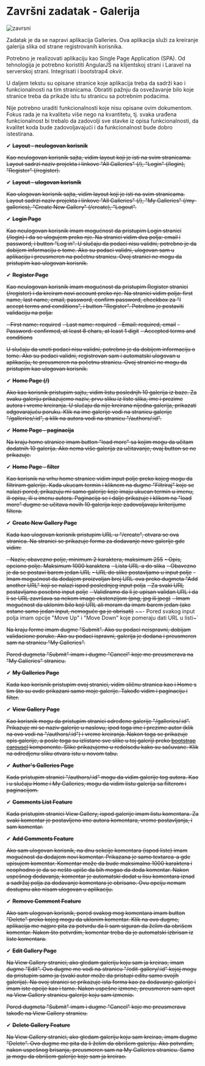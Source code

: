 # Završni zadatak - Galerija
![zavrsni](https://usnimi.me/slike/2018/02/23/Selection001.png)


Zadatak je da se napravi aplikacija Galleries. Ova aplikacija služi za kreiranje galerija slika od strane registrovanih korisnika.

Potrebno je realizovati aplikaciju kao Single Page Application (SPA). Od tehnologija je potrebno koristiti AngularJS na klijentskoj strani i Laravel na serverskoj strani. Integrisati i bootstrap4 okvir.

U daljem tekstu su opisane stranice koje aplikacija treba da sadrži kao i funkcionalnosti na tim stranicama. Obratiti pažnju da osvežavanje bilo koje stranice treba da prikaže istu tu stranicu sa potrebnim podacima.

Nije potrebno uraditi funkcionalnosti koje nisu opisane ovim dokumentom. Fokus rada je na kvalitetu više nego na kvantitetu, tj. svaka urađena funkcionalnost bi trebalo da zadovolji sve stavke iz opisa funkcionalnosti, da kvalitet koda bude zadovoljavajući i da funkcionalnost bude dobro istestirana.

✔ ~~**Layout - neulogovan korisnik**~~

~~Kao neulogovan korisnik sajta, vidim layout koji je isti na svim stranicama. Layout sadrzi naziv projekta i linkove &quot;All Galleries&quot; (/), &quot;Login&quot; (/login), &quot;Register&quot; (/register).~~

✔ ~~**Layout - ulogovan korisnik**~~

~~Kao ulogovan korisnik sajta, vidim layout koji je isti na svim stranicama. Layout sadrzi naziv projekta i linkove &quot;All Galleries&quot; (/), &quot;My Galleries&quot; (/my-galleries), &quot;Create New Gallery&quot; (/create), &quot;Logout&quot;.~~

✔ ~~**Login Page**~~

~~Kao neulogovan korisnik imam mogućnost da pristupim Login stranici (/login) i da se ulogujem preko nje. Na stranici vidim dva polja: email i password, i button &quot;Log in&quot;. U slučaju da podaci nisu validni, potrebno je da dobijem informaciju o tome. Ako su podaci validni, ulogovan sam u aplikaciju i preusmeren na početnu stranicu. Ovoj stranici ne mogu da pristupim kao ulogovan korisnik.~~

✔ ~~**Register Page**~~

~~Kao neulogovan korisnik imam mogućnost da pristupim Register stranici (/register) i da kreiram novi account preko nje. Na stranici vidim polja: first name, last name, email, password, confirm password, checkbox za &quot;I accept terms and conditions&quot;, i button &quot;Register&quot;. Potrebno je postaviti validaciju na polja:~~

~~- First name: required~~
~~- Last name: required~~
~~- Email: required, email~~
~~- Password: confirmed, at least 8 chars, at least 1 digit~~
~~- Accepted terms and conditions~~

~~U slučaju da uneti podaci nisu validni, potrebno je da dobijem informaciju o tome. Ako su podaci validni, registrovan sam i automatski ulogovan u aplikaciju, te preusmeren na početnu stranicu. Ovoj stranici ne mogu da pristupim kao ulogovan korisnik.~~

✔ ~~**Home Page (/)**~~

~~Ako kao korisnik pristupim sajtu, vidim listu poslednjh 10 galerija iz baze. Za svaku galeriju prikazujemo naziv, prvu sliku iz liste slika, ime i prezime autora i vreme kreiranja. U slučaju da nije kreirana nijedna galerija, prikazati odgovarajuću poruku. Klik na ime galerije vodi na stranicu galerije &quot;/galleries/:id&quot;, a klik na autora vodi na stranicu &quot;/authors/:id&quot;.~~

✔ ~~**Home Page - paginacija**~~

~~Na kraju home stranice imam button &quot;load more&quot; sa kojim mogu da učitam dodatnih 10 galerija. Ako nema više galerija za učitavanje, ovaj button se ne prikazuje.~~

✔ ~~**Home Page - filter**~~

~~Kao korisnik na vrhu home stranice vidim input polje preko kojeg mogu da filtriram galerije. Kada ukucam termin i kliknem na dugme &quot;Filtriraj&quot; koje se nalazi pored, prikazuju mi samo galerije koje imaju ukucan termin u imenu, ili opisu, ili u imenu autora. Paginacija se i dalje prikazuje i klikom na &quot;load more&quot; dugme se učitava novih 10 galerija koje zadovoljavaju kriterijume filtera.~~

✔ ~~**Create New Gallery Page**~~

~~Kada kao ulogovan korisnik pristupim URL-u &quot;/create&quot;, otvara se ova stranica. Na stranici se prikazuje forma za dodavanje nove galerije gde vidim:~~

~~- Naziv, obavezno polje, minimum 2 karaktera, maksimum 255~~
~~- Opis, opciono polje. Maksimum 1000 karaktera~~
~~- Lista URL-a do slika~~
  ~~- Obavezno je da se postavi barem jedan URL~~
  ~~- URL do slike postavljamo u input polje~~
  ~~- Imam mogućnost da dodajem proizvoljan broj URL-ova preko dugmeta &quot;Add another URL&quot; koji se nalazi ispod poslednjeg input polja~~
  ~~- Za svaki URL postavljamo posebno input polje~~
  ~~- Validiramo da li je upisan validan URL i da li se URL završava sa nekom image ekstenzijom (png, jpg ili jpeg)~~
  ~~- Imam mogućnost da uklonim bilo koji URL ali moram da imam barem jedan (ako ostane samo jedan input, nemoguće ga je obrisati)~~
  ~~- Pored svakog input polja imam opcije &quot;Move Up&quot; i &quot;Move Down&quot; koje pomeraju dati URL u listi~`

~~Na kraju forme imam dugme &quot;Submit&quot;. Ako su podaci neispravni, dobijam validacione poruke. Ako su podaci ispravni, galerija je dodana i preusmeren sam na stranicu &quot;My Galleries&quot;.~~

~~Pored dugmeta &quot;Submit&quot; imam i dugme &quot;Cancel&quot; koje me preusmerava na &quot;My Galleries&quot; stranicu.~~

✔ ~~**My Galleries Page**~~

~~Kada kao korisnik pristupim ovoj stranici, vidim sličnu stranica kao i Home s tim što su ovde prikazani samo moje galerije. Takođe vidim i paginaciju i filter.~~

✔ ~~**View Gallery Page**~~

~~Kao korisnik mogu da pristupim stranici određene galerije &quot;/galleries/:id&quot;. Prikazuje mi se naziv galerije u naslovu, ipod toga ime i prezime autor (klik na ovo vodi na &quot;/authors/:id&quot;) i vreme kreiranja. Nakon toga se prikazuje opis galerije, a posle toga su izlistane sve slike u toj galeriji preko [bootstrap carousel](https://getbootstrap.com/docs/4.0/components/carousel/) komponente. Slike prikazujemo u redolsedu kako su sačuvane. Klik na odredjenu sliku otvara istu u novom tabu.~~

✔ ~~**Author&#39;s Galleries Page**~~

~~Kada pristupim stranici &quot;/authors/:id&quot; mogu da vidim galerije tog autora. Kao i u slučaju Home i My Galleries, mogu da vidim listu galerija sa filterom i paginacijom.~~

✔ ~~**Comments List Feature**~~

~~Kada pristupim stranici View Gallery, ispod galerije imam listu komentara. Za svaki komentar je postavljeno ime autora komentara, vreme postavljanja, i sam komentar.~~

✔ ~~**Add Comments Feature**~~

~~Ako sam ulogovan korisnik, na dnu sekcije komentara (ispod liste) imam mogućnost da dodajem novi komentar. Prikazana je samo textarea-a gde upisujem komentar. Komentar može da bude maksimalno 1000 karaktera i neophodno je da se nešto upiše da bih mogao da doda komentar. Nakon uspešnog dodavanja, komentar je automatski dodat u lisu komentara iznad a sadržaj polja za dodavanje komentara je obrisano. Ovu opciju nemam dostupnu ako nisam ulogovan u aplikaciju.~~

✔ ~~**Remove Comment Feature**~~

~~Ako sam ulogovan korisnik, pored svakog mog komentara imam button &quot;Delete&quot; preko kojeg mogu da uklonim komentar. Klik na ovo dugme, aplikacija me najpre pita za potvrdu da li sam siguran da želim da obrišem komentar. Nakon što potvrdim, komentar treba da je automatski izbrisan iz liste komentara.~~

✔ ~~**Edit Gallery Page**~~

~~Na View Gallery stranici, ako gledam galeriju koju sam ja kreirao, imam dugme &quot;Edit&quot;. Ovo dugme me vodi na stranicu &quot;/edit-gallery/:id&quot; kojoj mogu da pristupim samo ja (svaki autor može da pristupi editu samo svojih galerija). Na ovoj stranici se prikazuje ista forma kao za dodavanje galerije i imam iste opcije kao i tamo. Nakon uspešne izmene, preusmeren sam opet na View Gallery stranicu galerije koju sam izmenio.~~

~~Pored dugmeta &quot;Submit&quot; imam i dugme &quot;Cancel&quot; koje me preusmerava takođe na View Gallery stranicu.~~

✔ ~~**Delete Gallery Feature**~~

~~Na View Gallery stranici, ako gledam galeriju koju sam kreirao, imam dugme &quot;Delete&quot;. Ovo dugme me pita da li želim da obrišem galeriju. Ako potvrdim, nakon uspešnog brisanja, preusmeren sam na My Galleries stranicu. Samo ja mogu da obrišem galerije koje sam ja kreirao.~~